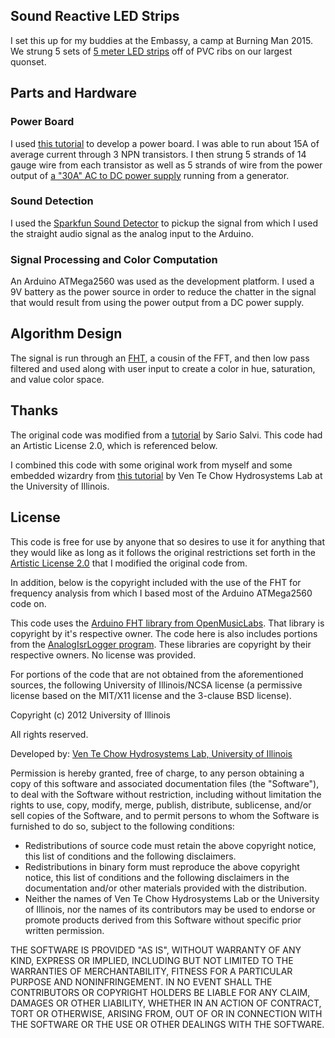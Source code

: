 ## Sound Reactive LED Strips

I set this up for my buddies at the Embassy, a camp at Burning Man 2015. We strung 5 sets of [5 meter LED strips](http://www.amazon.com/gp/product/B00B2F3KDQ) off of PVC ribs on our largest quonset.

## Parts and Hardware

### Power Board
I used [this tutorial](https://learn.adafruit.com/rgb-led-strips/usage) to develop a power board. I was able to run about 15A of average current through 3 NPN transistors. I then strung 5 strands of 14 gauge wire from each transistor as well as 5 strands of wire from the power output of [a "30A" AC to DC power supply](http://www.amazon.com/SUPERNIGHT-Switch-Power-Supply-Switching/dp/B00ADGMGEO) running from a generator.

### Sound Detection
I used the [Sparkfun Sound Detector](https://www.sparkfun.com/products/12642) to pickup the signal from which I used the straight audio signal as the analog input to the Arduino.

### Signal Processing and Color Computation

An Arduino ATMega2560 was used as the development platform. I used a 9V battery as the power source in order to reduce the chatter in the signal that would result from using the power output from a DC power supply.

## Algorithm Design

The signal is run through an [FHT](http://wiki.openmusiclabs.com/wiki/ArduinoFHT), a cousin of the FFT, and then low pass filtered and used along with user input to create a color in hue, saturation, and value color space.

## Thanks

The original code was modified from a [tutorial](https://bochovj.wordpress.com/2013/09/14/lightbox-a-vj-oriented-leds-controller/) by Sario Salvi. This code had an Artistic License 2.0, which is referenced below.

I combined this code with some original work from myself and some embedded wizardry from [this tutorial](http://vtchl.uiuc.edu/node/557) by Ven Te Chow Hydrosystems Lab at the University of Illinois.

## License

This code is free for use by anyone that so desires to use it for anything that they would like as long as it follows the original restrictions set forth in the [Artistic License 2.0](http://opensource.org/licenses/artistic-license-2.0) that I modified the original code from. 

In addition, below is the copyright included with the use of the FHT for frequency analysis from which I based most of the Arduino ATMega2560 code on.

This code uses the [Arduino FHT library from OpenMusicLabs](http://wiki.openmusiclabs.com/wiki/ArduinoFHT).  That library is copyright by it's respective owner.  The code here is also includes portions from the [AnalogIsrLogger program](http://code.google.com/p/beta-lib/downloads/list). These libraries are copyright by their respective owners.  No license was provided.

For portions of the code that are not obtained from the aforementioned sources, the following University of Illinois/NCSA license (a permissive license based on the MIT/X11 license and the 3-clause BSD license).

Copyright (c) 2012 University of Illinois

All rights reserved.
 
Developed by: [Ven Te Chow Hydrosystems Lab, University of Illinois](http://vtchl.illinois.edu)

Permission is hereby granted, free of charge, to any person obtaining a copy of this software and associated documentation files (the "Software"), to deal with the Software without restriction, including without limitation the rights to use, copy, modify, merge, publish, distribute, sublicense, and/or sell copies of the Software, and to permit persons to whom the Software is furnished to do so, subject to the following conditions:
 
 - Redistributions of source code must retain the above copyright notice, this list of conditions and the following disclaimers.
 - Redistributions in binary form must reproduce the above copyright notice, this list of conditions and the following disclaimers in the documentation and/or other materials provided with the distribution.
- Neither the names of Ven Te Chow Hydrosystems Lab or the University of Illinois, nor the names of its contributors may be used to endorse or promote products derived from this Software without specific prior written permission. 
 
THE SOFTWARE IS PROVIDED "AS IS", WITHOUT WARRANTY OF ANY KIND, EXPRESS OR IMPLIED, INCLUDING BUT NOT LIMITED TO THE WARRANTIES OF MERCHANTABILITY, FITNESS FOR A PARTICULAR PURPOSE AND NONINFRINGEMENT. IN NO EVENT SHALL THE CONTRIBUTORS OR COPYRIGHT HOLDERS BE LIABLE FOR ANY CLAIM, DAMAGES OR OTHER LIABILITY, WHETHER IN AN ACTION OF CONTRACT, TORT OR OTHERWISE, ARISING FROM, OUT OF OR IN CONNECTION WITH THE SOFTWARE OR THE USE OR OTHER DEALINGS WITH THE SOFTWARE.
